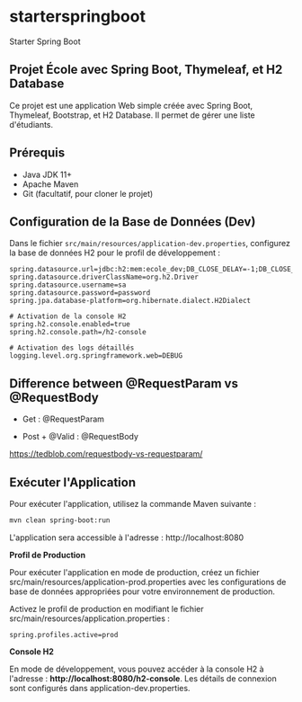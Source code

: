 # starterspringboot
Starter Spring Boot

## Projet École avec Spring Boot, Thymeleaf, et H2 Database

Ce projet est une application Web simple créée avec Spring Boot, Thymeleaf, Bootstrap, et H2 Database. Il permet de gérer une liste d'étudiants.

## Prérequis

- Java JDK 11+
- Apache Maven
- Git (facultatif, pour cloner le projet)

## Configuration de la Base de Données (Dev)

Dans le fichier `src/main/resources/application-dev.properties`, configurez la base de données H2 pour le profil de développement :

```properties
spring.datasource.url=jdbc:h2:mem:ecole_dev;DB_CLOSE_DELAY=-1;DB_CLOSE_ON_EXIT=FALSE
spring.datasource.driverClassName=org.h2.Driver
spring.datasource.username=sa
spring.datasource.password=password
spring.jpa.database-platform=org.hibernate.dialect.H2Dialect

# Activation de la console H2
spring.h2.console.enabled=true
spring.h2.console.path=/h2-console

# Activation des logs détaillés
logging.level.org.springframework.web=DEBUG
```

## Difference between @RequestParam vs @RequestBody

* Get :  @RequestParam

* Post + @Valid :  @RequestBody

https://tedblob.com/requestbody-vs-requestparam/


## Exécuter l'Application
Pour exécuter l'application, utilisez la commande Maven suivante :

```bash
mvn clean spring-boot:run
```

L'application sera accessible à l'adresse : http://localhost:8080

**Profil de Production**

Pour exécuter l'application en mode de production, créez un fichier src/main/resources/application-prod.properties avec les configurations de base de données appropriées pour votre environnement de production.

Activez le profil de production en modifiant le fichier src/main/resources/application.properties :

```properties
spring.profiles.active=prod
```

**Console H2**

En mode de développement, vous pouvez accéder à la console H2 à l'adresse : 
**http://localhost:8080/h2-console**. Les détails de connexion sont configurés dans application-dev.properties.
